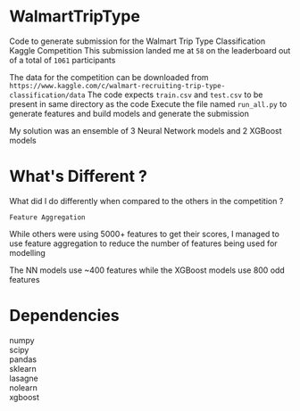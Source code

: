 WalmartTripType
===============

Code to generate submission for the Walmart Trip Type Classification Kaggle Competition
This submission landed me at `58` on the leaderboard out of a total of `1061` participants

The data for the competition can be downloaded from `https://www.kaggle.com/c/walmart-recruiting-trip-type-classification/data`
The code expects `train.csv` and `test.csv` to be present in same directory as the code
Execute the file named `run_all.py` to generate features and build models and generate the submission

My solution was an ensemble of 3 Neural Network models and 2 XGBoost models

What's Different ?
===============

What did I do differently when compared to the others in the competition ?

`Feature Aggregation`

While others were using 5000+ features to get their scores, I managed to use feature aggregation to reduce the number
of features being used for modelling

The NN models use ~400 features while the XGBoost models use 800 odd features

Dependencies
===============

numpy  
scipy  
pandas  
sklearn  
lasagne  
nolearn  
xgboost  
